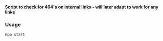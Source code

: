 **Script to check for 404's on internal links - will later adapt to work for any links**

### Usage

```
npm start
```
